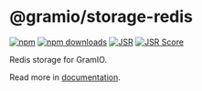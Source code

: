 # @gramio/storage-redis

[![npm](https://img.shields.io/npm/v/@gramio/storage-redis?logo=npm&style=flat&labelColor=000&color=3b82f6)](https://www.npmjs.org/package/@gramio/storage-redis)
[![npm downloads](https://img.shields.io/npm/dw/@gramio/storage-redis?logo=npm&style=flat&labelColor=000&color=3b82f6)](https://www.npmjs.org/package/@gramio/storage-redis)
[![JSR](https://jsr.io/badges/@gramio/storage-redis)](https://jsr.io/@gramio/storage-redis)
[![JSR Score](https://jsr.io/badges/@gramio/storage-redis/score)](https://jsr.io/@gramio/storage-redis)

Redis storage for GramIO.

Read more in [documentation](https://gramio.netlify.app/storages/).
